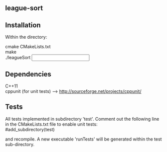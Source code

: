 ## league-sort

## Installation
Within the directory:  

cmake CMakeLists.txt  
make  
./leagueSort <input filename>  

## Dependencies  
C++11  
cppunit (for unit tests) --> http://sourceforge.net/projects/cppunit/  

## Tests
All tests implemented in subdirectory 'test'. Comment out the following line in the CMakeLists.txt file to enable unit tests:  
#add_subdirectory(test)

and recompile. A new executable 'runTests' will be generated within the test sub-directory.  
